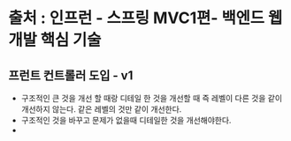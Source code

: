 #  출처 : 인프런 - 스프링 MVC1편- 백엔드 웹개발 핵심 기술 

## 프런트 컨트롤러 도입 - v1

- 구조적인 큰 것을 개선 할 때랑 디테일 한 것을 개선할 때 즉 레벨이 다른 것을 같이 개선하지 않는다. 같은 레벨의 것만 같이 개선한다.
- 구조적인 것을 바꾸고 문제가 없을때 디테일한 것을 개선해야한다.
- 